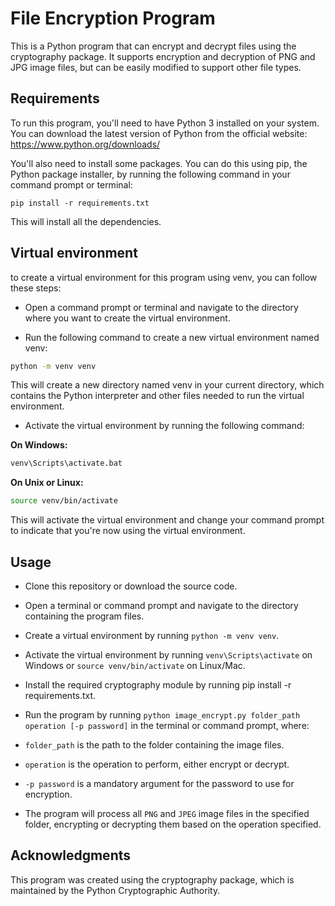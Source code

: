 # File Encryption Program

This is a Python program that can encrypt and decrypt files using the cryptography package. It supports encryption and decryption of PNG and JPG image files, but can be easily modified to support other file types.

## Requirements

To run this program, you'll need to have Python 3 installed on your system. You can download the latest version of Python from the official website: https://www.python.org/downloads/

You'll also need to install some packages. You can do this using pip, the Python package installer, by running the following command in your command prompt or terminal:

```
pip install -r requirements.txt
```

This will install all the dependencies.

## Virtual environment

to create a virtual environment for this program using venv, you can follow these steps:

- Open a command prompt or terminal and navigate to the directory where you want to create the virtual environment.

- Run the following command to create a new virtual environment named venv:

```bash
python -m venv venv
```

This will create a new directory named venv in your current directory, which contains the Python interpreter and other files needed to run the virtual environment.

- Activate the virtual environment by running the following command:

**On Windows:**

```bash
venv\Scripts\activate.bat
```

**On Unix or Linux:**

```bash
source venv/bin/activate
```

This will activate the virtual environment and change your command prompt to indicate that you're now using the virtual environment.

## Usage

- Clone this repository or download the source code.

- Open a terminal or command prompt and navigate to the directory containing the program files.

- Create a virtual environment by running `python -m venv venv`.

- Activate the virtual environment by running `venv\Scripts\activate` on Windows or `source venv/bin/activate` on Linux/Mac.

- Install the required cryptography module by running pip install -r requirements.txt.

- Run the program by running `python image_encrypt.py folder_path operation [-p password]` in the terminal or command prompt, where:

- `folder_path` is the path to the folder containing the image files.

- `operation` is the operation to perform, either encrypt or decrypt.

- `-p password` is a mandatory argument for the password to use for encryption.

- The program will process all `PNG` and `JPEG` image files in the specified folder, encrypting or decrypting them based on the operation specified.

## Acknowledgments

This program was created using the cryptography package, which is maintained by the Python Cryptographic Authority.
